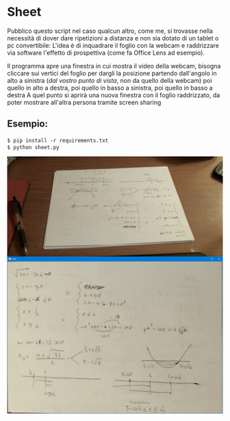 # Sheet

Pubblico questo script nel caso qualcun altro, come me, si trovasse nella necessità di dover dare ripetizioni a distanza e non sia dotato di un tablet o pc convertibile:
L'idea è di inquadrare il foglio con la webcam e raddrizzare via software l'effetto di prospettiva (come fa Office Lens ad esempio).

Il programma apre una finestra in cui mostra il video della webcam, bisogna cliccare sui vertici del foglio per dargli la posizione 
partendo dall'angolo in alto a sinistra (_dal vostro punto di vista_, non da quello della webcam) poi quello in alto a destra, poi quello in basso a sinistra, poi quello in basso a destra
A quel punto si aprirà una nuova finestra con il foglio raddrizzato, da poter mostrare all'altra persona tramite screen sharing

## Esempio:

    $ pip install -r requirements.txt 
    $ python sheet.py

<a href="url"><img src="./readme_files/source.jpg" align="left" width="720"></a>

<br>

<a href="url"><img src="./readme_files/sheet.png" align="left" width="720" ></a>
